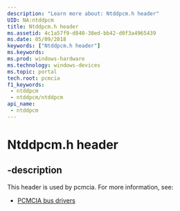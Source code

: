 ```yaml
---
description: "Learn more about: Ntddpcm.h header"
UID: NA:ntddpcm
title: Ntddpcm.h header
ms.assetid: 4c1a57f9-d840-38ed-bb42-d0f3a4965439
ms.date: 05/09/2018
keywords: ["Ntddpcm.h header"]
ms.keywords: 
ms.prod: windows-hardware
ms.technology: windows-devices
ms.topic: portal
tech.root: pcmcia
f1_keywords:
 - ntddpcm
 - ntddpcm/ntddpcm
api_name:
 - ntddpcm
---
```


# Ntddpcm.h header


## -description

This header is used by pcmcia. For more information, see:

- [PCMCIA bus drivers](../_pcmcia/index.md)

